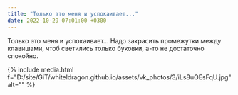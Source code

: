 ```yaml
---
title: "Только это меня и успокаивает..."
date: 2022-10-29 07:01:00 +0300
---
```


Только это меня и успокаивает...
Надо закрасить промежутки между клавишами, чтоб светились только буковки, а-то не достаточно спокойно.

{% include media.html f="D:/site/GiT/whiteldragon.github.io/assets/vk_photos/3/iLs8uOEsFqU.jpg" alt="" %}
